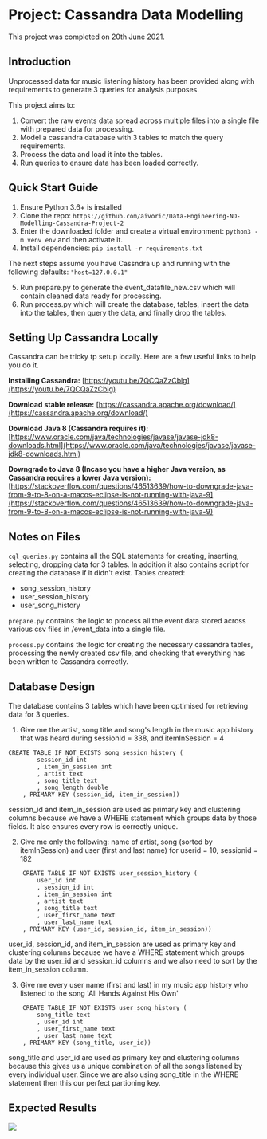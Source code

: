 # Project: Cassandra Data Modelling

This project was completed on 20th June 2021.

## Introduction

Unprocessed data for music listening history has been provided along with requirements to generate 3 queries for analysis purposes.

This project aims to:
1. Convert the raw events data spread across multiple files into a single file with prepared data for processing.
2. Model a cassandra database with 3 tables to match the query requirements.
3. Process the data and load it into the tables.
4. Run queries to ensure data has been loaded correctly.

## Quick Start Guide

1. Ensure Python 3.6+ is installed
2. Clone the repo: ```https://github.com/aivoric/Data-Engineering-ND-Modelling-Cassandra-Project-2```
3. Enter the downloaded folder and create a virtual environment: ```python3 -m venv env``` and then activate it.
4. Install dependencies: ```pip install -r requirements.txt```

The next steps assume you have Cassndra up and running with the following defaults:
```"host=127.0.0.1"```

5. Run prepare.py to generate the event_datafile_new.csv which will contain cleaned data ready for processing.
6. Run process.py which will create the database, tables, insert the data into the tables, then query the data, and finally drop the tables.

## Setting Up Cassandra Locally

Cassandra can be tricky tp setup locally. Here are a few useful links to help you do it.

**Installing Cassandra:**
[https://youtu.be/7QCQaZzCblg](https://youtu.be/7QCQaZzCblg)

**Download stable release:**
[https://cassandra.apache.org/download/](https://cassandra.apache.org/download/)

**Download Java 8 (Cassandra requires it):**
[https://www.oracle.com/java/technologies/javase/javase-jdk8-downloads.html](https://www.oracle.com/java/technologies/javase/javase-jdk8-downloads.html)

**Downgrade to Java 8 (Incase you have a higher Java version, as Cassandra requires a lower Java version):**
[https://stackoverflow.com/questions/46513639/how-to-downgrade-java-from-9-to-8-on-a-macos-eclipse-is-not-running-with-java-9](https://stackoverflow.com/questions/46513639/how-to-downgrade-java-from-9-to-8-on-a-macos-eclipse-is-not-running-with-java-9)


## Notes on Files

```cql_queries.py``` contains all the SQL statements for creating, inserting, selecting, dropping data for 3 tables. In addition it also contains script for creating the database if it didn't exist. Tables created:
* song_session_history
* user_session_history
* user_song_history 

```prepare.py``` contains the logic to process all the event data stored across various csv files in /event_data into a single file.

```process.py``` contains the logic for creating the necessary cassandra tables, processing the newly created csv file, and checking that everything has been written to Cassandra correctly.


## Database Design

The database contains 3 tables which have been optimised for retrieving data for 3 queries.

1. Give me the artist, song title and song's length in the music app history that was heard during sessionId = 338, and itemInSession = 4

```
CREATE TABLE IF NOT EXISTS song_session_history (
        session_id int
        , item_in_session int
        , artist text
        , song_title text
        , song_length double
    , PRIMARY KEY (session_id, item_in_session))
```

session_id and item_in_session are used as primary key and clustering columns because we have a WHERE statement which groups data by those fields. It also ensures every row is correctly unique.


2. Give me only the following: name of artist, song (sorted by itemInSession) and user (first and last name) for userid = 10, sessionid = 182

```
    CREATE TABLE IF NOT EXISTS user_session_history (
        user_id int
        , session_id int
        , item_in_session int
        , artist text
        , song_title text
        , user_first_name text
        , user_last_name text
    , PRIMARY KEY (user_id, session_id, item_in_session))
```

user_id, session_id, and item_in_session are used as primary key and clustering columns because we have a WHERE statement which groups data by the user_id and session_id columns and we also need to sort by the item_in_session column.

3. Give me every user name (first and last) in my music app history who listened to the song 'All Hands Against His Own'

```
    CREATE TABLE IF NOT EXISTS user_song_history (
        song_title text
        , user_id int
        , user_first_name text
        , user_last_name text
    , PRIMARY KEY (song_title, user_id))
```

song_title and user_id are used as primary key and clustering columns because this gives us a unique combination of all the songs listened by every individual user. Since we are also using song_title in the WHERE statement then this our perfect partioning key.

## Expected Results

![](cresults.png)
